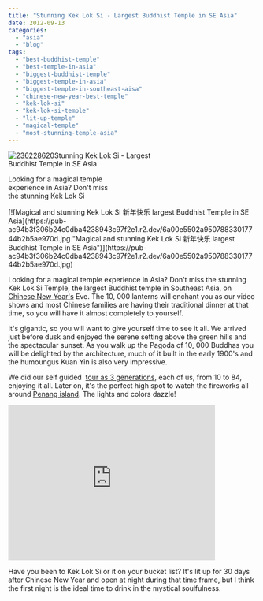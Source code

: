 ```yaml
---
title: "Stunning Kek Lok Si - Largest Buddhist Temple in SE Asia"
date: 2012-09-13
categories: 
  - "asia"
  - "blog"
tags: 
  - "best-buddhist-temple"
  - "best-temple-in-asia"
  - "biggest-buddhist-temple"
  - "biggest-temple-in-asia"
  - "biggest-temple-in-southeast-aisa"
  - "chinese-new-year-best-temple"
  - "kek-lok-si"
  - "kek-lok-si-temple"
  - "lit-up-temple"
  - "magical-temple"
  - "most-stunning-temple-asia"
---
```


[![236228620](https://pub-ac94b3f306b24c0dba4238943c97f2e1.r2.dev/6a00e5502a95078833017c31d4fcbd970b.jpg "236228620")](https://pub-ac94b3f306b24c0dba4238943c97f2e1.r2.dev/6a00e5502a95078833017c31d4fcbd970b.jpg)Stunning Kek Lok Si - Largest  
Buddhist Temple in SE Asia  
  
Looking for a magical temple  
experience in Asia? Don't miss  
the stunning Kek Lok Si

<!--more--> [![Magical and stunning Kek Lok Si 新年快乐  largest Buddhist Temple in SE Asia](https://pub-ac94b3f306b24c0dba4238943c97f2e1.r2.dev/6a00e5502a95078833017744b2b5ae970d.jpg "Magical and stunning Kek Lok Si 新年快乐  largest Buddhist Temple in SE Asia")](https://pub-ac94b3f306b24c0dba4238943c97f2e1.r2.dev/6a00e5502a95078833017744b2b5ae970d.jpg)  
  
Looking for a magical temple experience in Asia? Don't miss the stunning Kek Lok Si Temple, the largest Buddhist temple in Southeast Asia, on [Chinese New Year's](http://soultravelers3new.local/2011/02/20-stunning-photos-chinese-new-year-georgetown-penang.html "Chinese New Years") Eve. The 10, 000 lanterns will enchant you as our video shows and most Chinese families are having their traditional dinner at that time, so you will have it almost completely to yourself.  
  
It's gigantic, so you will want to give yourself time to see it all. We arrived just before dusk and enjoyed the serene setting above the green hills and the spectacular sunset. As you walk up the Pagoda of 10, 000 Buddhas you will be delighted by the architecture, much of it built in the early 1900's and the humoungus Kuan Yin is also very impressive.  
  
We did our self guided  [tour as 3 generations](http://soultravelers3new.local/2011/01/traveling-with-grandma-3-generation-travel.html "3 generations travel"), each of us, from 10 to 84, enjoying it all. Later on, it's the perfect high spot to watch the fireworks all around [Penang island](http://soultravelers3new.local/2011/01/tropical-winter-home-in-penang-malaysia-location-indenpendent-digital-nomad-long-term-travel-tips-.html "visiting Penang island"). The lights and colors dazzle!  
  

<iframe src="http://www.youtube.com/embed/fwbU_OGfSQg?rel=0" width="420" frameborder="0" height="315"></iframe>

  
  
Have you been to Kek Lok Si or it on your bucket list? It's lit up for 30 days after Chinese New Year and open at night during that time frame, but I think the first night is the ideal time to drink in the mystical soulfulness.
